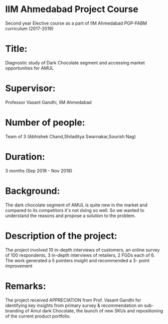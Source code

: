 # IIM Ahmedabad Project Course
Second year Elective course as a part of IIM Ahmedabad PGP-FABM curriculum (2017-2019)

# Title:
Diagnostic study of Dark Chocolate segment and accessing market opportunities for AMUL

# Supervisor:
Professor Vasant Gandhi, IIM Ahmedabad

# Number of people: 
Team of 3 (Abhishek Chand,Shiladitya Swarnakar,Sourish Nag) 

# Duration: 
3 months (Sep 2018 - Nov 2018)

# Background: 
The dark chocolate segment of AMUL is quite new in the market and compared to its competitors it's not doing so well. So we wanted to understand the reasons and propose a solution to the problem.

# Description of the project:
The project involved 10 in-depth interviews of customers, an online survey of 100 respondents, 3 in-depth interviews of retailers, 2 FGDs each of 6. The work generated a 5 pointers insight and recommended a 3- point improvement

# Remarks: 
The project received APPRECIATION from Prof. Vasant Gandhi for identifying key insights from primary survey & recommendation on sub-branding of Amul dark Chocolate, the launch of new SKUs and repositioning of the current product portfolio.

